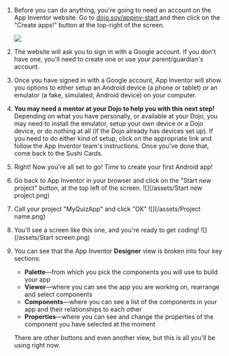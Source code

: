 1. Before you can do anything, you're going to need an account on the App Inventor website. Go to [dojo.soy/appinv-start ](http://dojo.soy/appinv-start)and then click on the "Create apps!" button at the top-right of the screen.

    ![](https://coderdojokinsale.com/wp-content/uploads/2020/07/all-app-1.png)

2. The website will ask you to sign in with a Google account. If you don't have one, you'll need to create one or use your parent/guardian's account.
3. Once you have signed in with a Google account, App Inventor will show you options to either setup an Android device (a phone or tablet) or an emulator (a fake, simulated, Android device) on your computer.
4. **You may need a mentor at your Dojo to help you with this next step!** Depending on what you have personally, or available at your Dojo, you may need to install the emulator, setup your own device or a Dojo device, or do nothing at all (if the Dojo already has devices set up). If you need to do either kind of setup, click on the appropriate link and follow the App Inventor team's instructions. Once you've done that, come back to the Sushi Cards.
5. Right! Now you're all set to go! Time to create your first Android app!
6. Go back to App Inventor in your browser and click on the "Start new project" button, at the top left of the screen.
  ![](/assets/Start new project.png)
7. Call your project "MyQuizApp" and click "OK"
  ![](/assets/Project name.png)
8. You'll see a screen like this one, and you're ready to get coding!
  ![](/assets/Start screen.png)
9. You can see that the App Inventor **Designer** view is broken into four key sections:
    * **Palette**—from which you pick the components you will use to build your app
    * **Viewer**—where you can see the app you are working on, rearrange and select components
    * **Components**—where you can see a list of the components in your app and their relationships to each other
    * **Properties**—where you can see and change the properties of the component you have selected at the moment
  
    There are other buttons and even another view, but this is all you'll be using right now.
